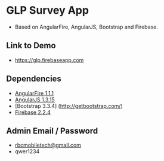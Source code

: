 
# GLP Survey App 

* Based on AngularFire, AngularJS, Bootstrap and Firebase.

## Link to Demo

* https://glp.firebaseapp.com

## Dependencies

* [AngularFire 1.1.1](http://angularfire.com)
* [AngularJS 1.3.15](http://angularjs.org/)
* [Bootstrap 3.3.4] (http://getbootstrap.com/)
* [Firebase 2.2.4](http://firebase.com)

## Admin Email / Password
* rbcmobiletech@gmail.com
* qwer1234

